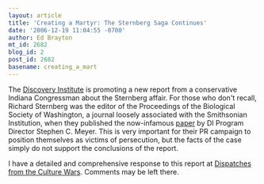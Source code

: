 ```yaml
---
layout: article
title: 'Creating a Martyr: The Sternberg Saga Continues'
date: '2006-12-19 11:04:55 -0700'
author: Ed Brayton
mt_id: 2682
blog_id: 2
post_id: 2682
basename: creating_a_mart
---
```

The [Discovery Institute](http://www.evolutionnews.org/2006/12/the_house_government_reform_su.html) is promoting a new report from a conservative Indiana Congressman about the Sternberg affair. For those who don't recall, Richard Sternberg was the editor of the Proceedings of the Biological Society of Washington, a journal loosely associated with the Smithsonian Institution, when they published the now-infamous [paper](http://www.discovery.org/scripts/viewDB/index.php?command=view&amp;id=2177) by DI Program Director Stephen C. Meyer. This is very important for their PR campaign to position themselves as victims of persecution, but the facts of the case simply do not support the conclusions of the report. 

I have a detailed and comprehensive response to this report at [Dispatches from the Culture Wars](http://scienceblogs.com/dispatches/2006/12/creating_a_martyr_the_sternber.php). Comments may be left there.
